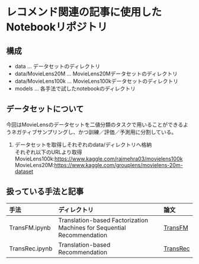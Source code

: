 # レコメンド関連の記事に使用したNotebookリポジトリ

## 構成

- data ... データセットのディレクトリ
- data/MovieLens20M ... MovieLens20Mデータセットのディレクトリ
- data/MovieLens100k ... MovieLens100kデータセットのディレクトリ
- models ... 各手法で試したnotebookのディレクトリ

## データセットについて

今回はMovieLensのデータセットを二値分類のタスクで用いることができるようネガティブサンプリングし、かつ訓練／評価／予測用に分割している。   


1. データセットを取得しそれぞれのdata/ディレクトリへ格納   
それぞれ以下のURLより取得   
MovieLens100k:https://www.kaggle.com/rajmehra03/movielens100k  
MovieLens20M:https://www.kaggle.com/grouplens/movielens-20m-dataset


## 扱っている手法と記事

|手法|ディレクトリ|論文|
|:--|:--|:--|
|TransFM.ipynb|Translation-based Factorization Machines for Sequential Recommendation|[TransFM](https://cseweb.ucsd.edu/~jmcauley/pdfs/recsys18a.pdf)|
|TransRec.ipynb|Translation-based Recommendation|[TransRec](https://www.ijcai.org/proceedings/2018/0734.pdf)|
